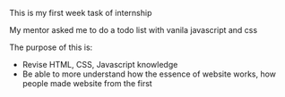 This is my first week task of internship

My mentor asked me to do a todo list with vanila javascript and css

The purpose of this is:
 - Revise HTML, CSS, Javascript knowledge
 - Be able to more understand how the essence of website works, how people made website from the first
